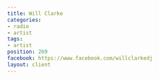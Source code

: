 ```yaml
---
title: Will Clarke
categories:
- radio
- artist
tags:
- artist
position: 269
facebook: https://www.facebook.com/willclarkedj
layout: client
---
```


